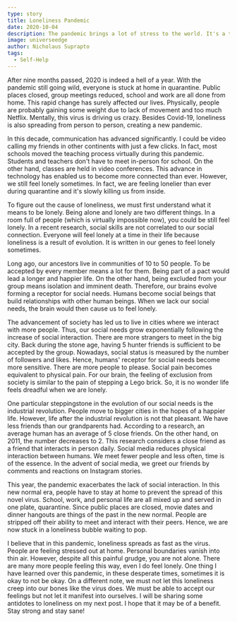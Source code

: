 ```yaml
---
type: story
title: Loneliness Pandemic
date: 2020-10-04
description: The pandemic brings a lot of stress to the world. It's a time of great uncertainty and uncertainty, but also a time of great loneliness.
image: universeedge
author: Nicholaus Suprapto
tags: 
  - Self-Help
---
```

After nine months passed, 2020 is indeed a hell of a year.  With the pandemic still going wild, everyone is stuck at home in quarantine. Public places closed, group meetings reduced, school and work are all done from home. This rapid change has surely affected our lives. Physically, people are probably gaining some weight due to lack of movement and too much Netflix. Mentally, this virus is driving us crazy. Besides Covid-19, loneliness is also spreading from person to person, creating a new pandemic.

In this decade, communication has advanced significantly. I could be video calling my friends in other continents with just a few clicks. In fact, most schools moved the teaching process virtually during this pandemic. Students and teachers don't have to meet in-person for school. On the other hand, classes are held in video conferences. This advance in technology has enabled us to become more connected than ever. However, we still feel lonely sometimes. In fact, we are feeling lonelier than ever during quarantine and it's slowly killing us from inside.

To figure out the cause of loneliness, we must first understand what it means to be lonely. Being alone and lonely are two different things. In a room full of people (which is virtually impossible now), you could be still feel lonely. In a recent research, social skills are not correlated to our social connection. Everyone will feel lonely at a time in their life because loneliness is a result of evolution. It is written in our genes to feel lonely sometimes. 

Long ago, our ancestors live in communities of 10 to 50 people. To be accepted by every member means a lot for them. Being part of a pact would lead a longer and happier life. On the other hand, being excluded from your group means isolation and imminent death. Therefore, our brains evolve forming a receptor for social needs. Humans become social beings that build relationships with other human beings. When we lack our social needs, the brain would then cause us to feel lonely.

The advancement of society has led us to live in cities where we interact with more people. Thus, our social needs grow exponentially following the increase of social interaction. There are more strangers to meet in the big city. Back during the stone age, having 5 hunter friends is sufficient to be accepted by the group. Nowadays, social status is measured by the number of followers and likes. Hence, humans' receptor for social needs become more sensitive. There are more people to please. Social pain becomes equivalent to physical pain. For our brain, the feeling of exclusion from society is similar to the pain of stepping a Lego brick. So, it is no wonder life feels dreadful when we are lonely.

One particular steppingstone in the evolution of our social needs is the industrial revolution. People move to bigger cities in the hopes of a happier life. However, life after the industrial revolution is not that pleasant. We have less friends than our grandparents had. According to a research, an average human has an average of 5 close friends. On the other hand, on 2011, the number decreases to 2. This research considers a close friend as a friend that interacts in person daily. Social media reduces physical interaction between humans. We meet fewer people and less often, time is of the essence. In the advent of social media, we greet our friends by comments and reactions on Instagram stories. 

This year, the pandemic exacerbates the lack of social interaction. In this new normal era, people have to stay at home to prevent the spread of this novel virus. School, work, and personal life are all mixed up and served in one plate, quarantine. Since public places are closed, movie dates and dinner hangouts are things of the past in the new normal. People are stripped off their ability to meet and interact with their peers. Hence, we are now stuck in a loneliness bubble waiting to pop.

I believe that in this pandemic, loneliness spreads as fast as the virus. People are feeling stressed out at home. Personal boundaries vanish into thin air. However, despite all this painful grudge, you are not alone. There are many more people feeling this way, even I do feel lonely. One thing I have learned over this pandemic, in these desperate times, sometimes it is okay to not be okay. On a different note, we must not let this loneliness creep into our bones like the virus does. We must be able to accept our feelings but not let it manifest into ourselves. I will be sharing some antidotes to loneliness on my next post. I hope that it may be of a benefit. Stay strong and stay sane! 